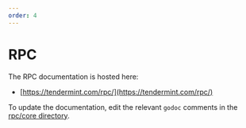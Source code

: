 ```yaml
---
order: 4
---
```


# RPC

The RPC documentation is hosted here:

- [https://tendermint.com/rpc/](https://tendermint.com/rpc/)

To update the documentation, edit the relevant `godoc` comments in the [rpc/core directory](https://github.com/evdatsion/aphelion-dpos-bft/tree/master/rpc/core).
